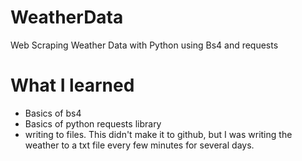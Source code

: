 # WeatherData
Web Scraping Weather Data with Python using Bs4 and requests

# What I learned
* Basics of bs4
* Basics of python requests library
* writing to files. This didn't make it to github, but I was writing the weather to a txt file every few minutes for several days.
